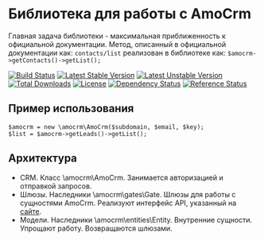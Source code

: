 Библиотека для работы с AmoCrm
==============================
Главная задача библиотеки - максимальная приближенность к официальной документации.
Метод, описанный в официальной документации как:
`contacts/list`
реализован в библиотеке как:
`$amocrm->getContacts()->getList();`

[![Build Status](https://travis-ci.org/antonmarin/amocrm.svg?branch=master)](https://travis-ci.org/antonmarin/amocrm)
[![Latest Stable Version](https://poser.pugx.org/antonmarin/amocrm/v/stable)](https://packagist.org/packages/antonmarin/amocrm)
[![Latest Unstable Version](https://poser.pugx.org/antonmarin/amocrm/v/unstable)](https://packagist.org/packages/antonmarin/amocrm)
[![Total Downloads](https://poser.pugx.org/antonmarin/amocrm/downloads)](https://packagist.org/packages/antonmarin/amocrm)
[![License](https://poser.pugx.org/antonmarin/amocrm/license)](https://packagist.org/packages/antonmarin/amocrm)
[![Dependency Status](https://www.versioneye.com/php/antonmarin:amocrm/dev-master/badge.png)](https://www.versioneye.com/php/antonmarin:amocrm/dev-master)
[![Reference Status](https://www.versioneye.com/php/antonmarin:amocrm/reference_badge.svg)](https://www.versioneye.com/php/antonmarin:amocrm/references)

Пример использования
--------------------
```
$amocrm = new \amocrm\AmoCrm($subdomain, $email, $key);
$list = $amocrm->getLeads()->getList();
```

Архитектура
-----------
- CRM. Класс \amocrm\AmoCrm. Занимается авторизацией и отправкой запросов. 
- Шлюзы. Наследники \amocrm\gates\Gate. Шлюзы для работы с сущностями AmoCrm. 
Реализуют интерфейс API, указанный на [сайте](https://developers.amocrm.ru/rest_api/).
- Модели. Наследники \amocrm\entities\Entity. Внутренние сущности. Упрощают работу. 
Возвращаются шлюзами.

